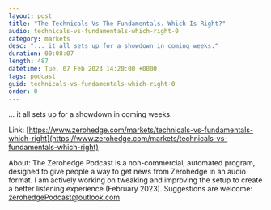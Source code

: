 ```yaml
---
layout: post
title: "The Technicals Vs The Fundamentals. Which Is Right?"
audio: technicals-vs-fundamentals-which-right-0
category: markets
desc: "... it all sets up for a showdown in coming weeks."
duration: 00:08:07
length: 487
datetime: Tue, 07 Feb 2023 14:20:00 +0000
tags: podcast
guid: technicals-vs-fundamentals-which-right-0
order: 0
---
```

... it all sets up for a showdown in coming weeks.

Link: [https://www.zerohedge.com/markets/technicals-vs-fundamentals-which-right](https://www.zerohedge.com/markets/technicals-vs-fundamentals-which-right)

About: The Zerohedge Podcast is a non-commercial, automated program, designed to give people a way to get news from Zerohedge in an audio format.  I am actively working on tweaking and improving the setup to create a better listening experience (February 2023).  Suggestions are welcome: [zerohedgePodcast@outlook.com](mailto:zerohedgePodcast@outlook.com)